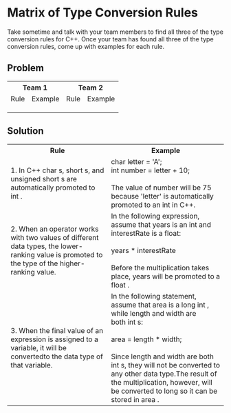# Matrix of Type Conversion Rules

Take sometime and talk with your team members to find all three of the type conversion rules
for C++. Once your team has found all three of the type conversion rules, come up with examples for each rule.

## Problem
<table class="tg">
  <tr>
    <th class="tg-031e" colspan="2">Team 1</th>
    <th class="tg-yw4l" colspan="2">Team 2</th>
  </tr>
  <tr>
    <td class="tg-031e">Rule</td>
    <td class="tg-031e">Example</td>
    <td class="tg-yw4l">Rule</td>
    <td class="tg-yw4l">Example</td>
  </tr>
  <tr>
    <td class="tg-031e"></td>
    <td class="tg-031e"></td>
    <td class="tg-yw4l"></td>
    <td class="tg-yw4l"></td>
  </tr>
  <tr>
    <td class="tg-031e"></td>
    <td class="tg-031e"></td>
    <td class="tg-yw4l"></td>
    <td class="tg-yw4l"></td>
  </tr>
  <tr>
    <td class="tg-yw4l"></td>
    <td class="tg-yw4l"></td>
    <td class="tg-yw4l"></td>
    <td class="tg-yw4l"></td>
  </tr>
</table>

## Solution
<table class="tg">
  <tr>
    <th class="tg-031e">Rule</th>
    <th class="tg-031e">Example</th>
  </tr>
  <tr>
    <td class="tg-031e">1. In C++ char s, short s, and unsigned short s are automatically promoted to int .</td>
    <td class="tg-031e">char letter = 'A';<br>int number = letter + 10; <br><br>The value of number will be 75 because 'letter' is automatically promoted to an int in C++. </td>
  </tr>
  <tr>
    <td class="tg-031e">2. When an operator works with two values of different data types, the lower-ranking value is promoted to the type of the higher-ranking value.</td>
    <td class="tg-031e">In the following expression, assume that years is an int and interestRate is a float:<br><br>years * interestRate<br><br>Before the multiplication takes place, years will be promoted to a float .</td>
  </tr>
  <tr>
    <td class="tg-031e">3. When the final value of an expression is assigned to a variable, it will be convertedto the data type of that variable.</td>
    <td class="tg-031e">In the following statement, assume that area is a long int , while length and width are<br>both int s:<br><br>area = length * width;<br><br>Since length and width are both int s, they will not be converted to any other data type.The result of the multiplication, however, will be converted to long so it can be stored in area .</td>
  </tr>
</table>
